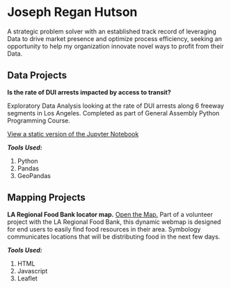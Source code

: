 # Joseph Regan Hutson

A strategic problem solver with an established track record of leveraging Data to drive market presence and optimize process efficiency, seeking an opportunity to help my organization innovate novel ways to profit from their Data.

## Data Projects

**Is the rate of DUI arrests impacted by access to transit?**

Exploratory Data Analysis looking at the rate of DUI arrests along 6 freeway segments in Los Angeles. Completed as part of General Assembly Python Programming Course.

[View a static version of the Jupyter Notebook](https://jrhutson.github.io/dui_rate_vs_transit/)

***Tools Used:***
1. Python
2. Pandas
3. GeoPandas

## Mapping Projects

**LA Regional Food Bank locator map.**
[Open the Map.](http://jrhutson.github.io/Food-Resource-Map/)
Part of a volunteer project with the LA Regional Food Bank, this dynamic webmap is designed for end users to easily find food resources in their area. Symbology communicates locations that will be distributing food in the next few days. 

***Tools Used:***
1. HTML
2. Javascript
3. Leaflet
